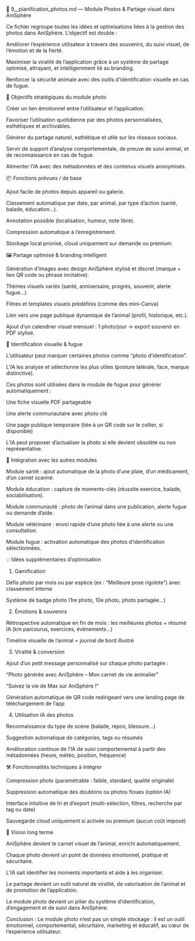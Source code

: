 📸 9__planification_photos.md — Module Photos & Partage visuel dans AniSphère

Ce fichier regroupe toutes les idées et optimisations liées à la gestion des photos dans AniSphère. L’objectif est double :

Améliorer l’expérience utilisateur à travers des souvenirs, du suivi visuel, de l’émotion et de la fierté.

Maximiser la viralité de l’application grâce à un système de partage optimisé, attrayant, et intelligemment lié au branding.

Renforcer la sécurité animale avec des outils d’identification visuelle en cas de fugue.

🎯 Objectifs stratégiques du module photo

Créer un lien émotionnel entre l’utilisateur et l’application.

Favoriser l’utilisation quotidienne par des photos personnalisées, esthétiques et archivables.

Générer du partage naturel, esthétique et utile sur les réseaux sociaux.

Servir de support d’analyse comportementale, de preuve de suivi animal, et de reconnaissance en cas de fugue.

Alimenter l’IA avec des métadonnées et des contenus visuels anonymisés.

📦 Fonctions prévues / de base

Ajout facile de photos depuis appareil ou galerie.

Classement automatique par date, par animal, par type d’action (santé, balade, éducation…).

Annotation possible (localisation, humeur, note libre).

Compression automatique à l’enregistrement.

Stockage local priorisé, cloud uniquement sur demande ou premium.

🖼️ Partage optimisé & branding intelligent

Génération d’images avec design AniSphère stylisé et discret (marque + lien QR code ou phrase incitative).

Thèmes visuels variés (santé, anniversaire, progrès, souvenir, alerte fugue…)

Filtres et templates visuels prédéfinis (comme des mini-Canva)

Lien vers une page publique dynamique de l’animal (profil, historique, etc.).

Ajout d’un calendrier visuel mensuel : 1 photo/jour → export souvenir en PDF stylisé.

🚨 Identification visuelle & fugue

L’utilisateur peut marquer certaines photos comme “photo d’identification”.

L’IA les analyse et sélectionne les plus utiles (posture latérale, face, marque distinctive).

Ces photos sont utilisées dans le module de fugue pour générer automatiquement : 

Une fiche visuelle PDF partageable

Une alerte communautaire avec photo clé

Une page publique temporaire (liée à un QR code sur le collier, si disponible)

L’IA peut proposer d’actualiser la photo si elle devient obsolète ou non représentative.

🔄 Intégration avec les autres modules

Module santé : ajout automatique de la photo d’une plaie, d’un médicament, d’un carnet scanné.

Module éducation : capture de moments-clés (réussite exercice, balade, sociabilisation).

Module communauté : photo de l’animal dans une publication, alerte fugue ou demande d’aide.

Module vétérinaire : envoi rapide d’une photo liée à une alerte ou une consultation.

Module fugue : activation automatique des photos d’identification sélectionnées.

💡 Idées supplémentaires d’optimisation

1. Gamification

Défis photo par mois ou par espèce (ex : “Meilleure pose rigolote”) avec classement interne

Système de badge photo (1re photo, 10e photo, photo partagée…)

2. Émotions & souvenirs

Rétrospective automatique en fin de mois : les meilleures photos + résumé IA (km parcourus, exercices, événements…)

Timeline visuelle de l’animal = journal de bord illustré

3. Viralité & conversion

Ajout d’un petit message personnalisé sur chaque photo partagée : 

“Photo générée avec AniSphère – Mon carnet de vie animalier”

“Suivez la vie de Max sur AniSphère !”

Génération automatique de QR code redirigeant vers une landing page de téléchargement de l’app

4. Utilisation IA des photos

Reconnaissance du type de scène (balade, repos, blessure…)

Suggestion automatique de catégories, tags ou résumés

Amélioration continue de l’IA de suivi comportemental à partir des métadonnées (heure, météo, position, fréquence)

🛠️ Fonctionnalités techniques à intégrer

Compression photo (paramétrable : faible, standard, qualité originale)

Suppression automatique des doublons ou photos floues (option IA)

Interface intuitive de tri et d’export (multi-sélection, filtres, recherche par tag ou date)

Sauvegarde cloud uniquement si activée ou premium (aucun coût imposé)

🧭 Vision long terme

AniSphère devient le carnet visuel de l’animal, enrichi automatiquement.

Chaque photo devient un point de données émotionnel, pratique et sécuritaire.

L’IA sait identifier les moments importants et aide à les organiser.

Le partage devient un outil naturel de viralité, de valorisation de l’animal et de promotion de l’application.

Le module photo devient un pilier du système d’identification, d’engagement et de suivi dans AniSphère.

Conclusion : Le module photo n’est pas un simple stockage : il est un outil émotionnel, comportemental, sécuritaire, marketing et éducatif, au cœur de l’expérience utilisateur.

